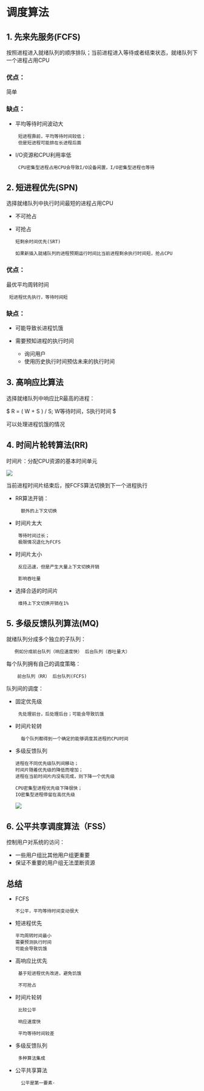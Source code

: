 # 调度算法

## 1. 先来先服务(FCFS)

按照进程进入就绪队列的顺序排队；当前进程进入等待或者结束状态，就绪队列下一个进程占用CPU

### 优点：

简单

### 缺点：

- 平均等待时间波动大
  
       短进程靠前，平均等待时间较低；
       但是短进程可能排在长进程后面

- I/O资源和CPU利用率低

       CPU密集型进程占用CPU会导致I/O设备闲置，I/O密集型进程也等待


## 2. 短进程优先(SPN)

选择就绪队列中执行时间最短的进程占用CPU

- 不可抢占

- 可抢占

      短剩余时间优先(SRT)
   
      如果新插入就绪队列的进程预期运行时间比当前进程剩余执行时间短，抢占CPU

### 优点：

最优平均周转时间

     短进程优先执行，等待时间短

### 缺点：

- 可能导致长进程饥饿

- 需要预知进程的执行时间

     - 询问用户
     - 使用历史执行时间预估未来的执行时间


## 3. 高响应比算法

选择就绪队列中响应比R最高的进程：

$
R = ( W + S ) / S; W等待时间，S执行时间
$

可以处理进程饥饿的情况


## 4. 时间片轮转算法(RR)

时间片：分配CPU资源的基本时间单元

![](https://pic.existorlive.cn/%E6%88%AA%E5%B1%8F2020-09-29%20%E4%B8%8B%E5%8D%884.46.27.png)

当前进程时间片结束后，按FCFS算法切换到下一个进程执行

- RR算法开销：
    
        额外的上下文切换

- 时间片太大
  
       等待时间过长； 
       极限情况退化为FCFS

- 时间片太小

       反应迅速，但是产生大量上下文切换开销

       影响吞吐量

- 选择合适的时间片

       维持上下文切换开销在1%

## 5. 多级反馈队列算法(MQ)

就绪队列分成多个独立的子队列：

       例如分成前台队列（响应速度快） 后台队列（吞吐量大）

每个队列拥有自己的调度策略：

        前台队列（RR） 后台队列(FCFS)

队列间的调度：
  
- 固定优先级
      
       先处理前台，后处理后台；可能会导致饥饿

- 时间片轮转
    
        每个队列都得到一个确定的能够调度其进程的CPU时间

- 多级反馈队列

      进程在不同优先级队列间移动；
      时间片随着优先级的降低而增加；
      进程在当前时间片内没有完成，则下降一个优先级

      CPU密集型进程优先级下降很快；
      IO密集型进程停留在高优先级

  ![](https://pic.existorlive.cn/%E6%88%AA%E5%B1%8F2020-09-29%20%E4%B8%8B%E5%8D%885.05.26.png)




## 6. 公平共享调度算法（FSS）

控制用户对系统的访问：

- 一些用户组比其他用户组更重要
- 保证不重要的用户组无法垄断资源

## 总结

- FCFS
  
      不公平，平均等待时间变动很大

- 短进程优先

      平均周转时间最小
      需要预测执行时间
      可能会导致饥饿

- 高响应比优先

       基于短进程优先改进，避免饥饿

       不可抢占

- 时间片轮转

       比较公平

       响应速度快

       平均等待时间较差

- 多级反馈队列

       多种算法集成

- 公平共享算法

        公平是第一要素·